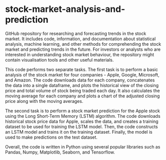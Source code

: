 # stock-market-analysis-and-prediction
GitHub repository for researching and forecasting trends in the stock market. It includes code, information, and documentation about statistical analysis, machine learning, and other methods for comprehending the stock market and predicting trends in the future. For investors or analysts who are interested in understanding stock market behaviour, the repository might contain visualisation tools and other useful materials.


This code performs two separate tasks. The first task is to perform a basic analysis of the stock market for four companies - Apple, Google, Microsoft, and Amazon. The code downloads data for each company, concatenates the data into a single dataframe, and plots the historical view of the closing price and total volume of stock being traded each day. It also calculates the moving average for each company and plots a chart of the adjusted closing price along with the moving averages.

The second task is to perform a stock market prediction for the Apple stock using the Long Short-Term Memory (LSTM) algorithm. The code downloads historical stock price data for Apple, scales the data, and creates a training dataset to be used for training the LSTM model. Then, the code constructs an LSTM model and trains it on the training dataset. Finally, the model is used to make predictions on the test dataset.

Overall, the code is written in Python using several popular libraries such as Pandas, Numpy, Matplotlib, Seaborn, and Tensorflow.
